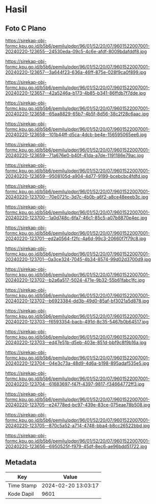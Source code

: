 # Hasil

## Foto C Plano

https://sirekap-obj-formc.kpu.go.id/b5b6/pemilu/pdpr/96/01/52/20/07/9601522007001-20240220-123655--24530eda-09c5-4c6e-afdf-8009bdafddf8.jpg

https://sirekap-obj-formc.kpu.go.id/b5b6/pemilu/pdpr/96/01/52/20/07/9601522007001-20240220-123657--3a644f23-636a-46ff-875e-028f9ca0f899.jpg

https://sirekap-obj-formc.kpu.go.id/b5b6/pemilu/pdpr/96/01/52/20/07/9601522007001-20240220-123657--42a5246a-b173-4b85-b341-86ffdb7f7dde.jpg

https://sirekap-obj-formc.kpu.go.id/b5b6/pemilu/pdpr/96/01/52/20/07/9601522007001-20240220-123658--65aa8829-65b7-4b5f-8d56-38c2f28c6aac.jpg

https://sirekap-obj-formc.kpu.go.id/b5b6/pemilu/pdpr/96/01/52/20/07/9601522007001-20240220-123658--101b44ff-d5ca-4dcb-be4e-156595065ee6.jpg

https://sirekap-obj-formc.kpu.go.id/b5b6/pemilu/pdpr/96/01/52/20/07/9601522007001-20240220-123659--71a676e0-b40f-41da-a7de-1191186e79ac.jpg

https://sirekap-obj-formc.kpu.go.id/b5b6/pemilu/pdpr/96/01/52/20/07/9601522007001-20240220-123659--9508105d-a904-4d77-9199-bcebcbc4fdfd.jpg

https://sirekap-obj-formc.kpu.go.id/b5b6/pemilu/pdpr/96/01/52/20/07/9601522007001-20240220-123700--70e0721c-3d7c-4b0b-a6f2-a8ce48eeeb3c.jpg

https://sirekap-obj-formc.kpu.go.id/b5b6/pemilu/pdpr/96/01/52/20/07/9601522007001-20240220-123700--1a0d748c-6fa7-46c1-85c5-a07b8870e4ec.jpg

https://sirekap-obj-formc.kpu.go.id/b5b6/pemilu/pdpr/96/01/52/20/07/9601522007001-20240220-123701--ed2a0564-f2fc-4a6d-99c3-20660f7f79c8.jpg

https://sirekap-obj-formc.kpu.go.id/b5b6/pemilu/pdpr/96/01/52/20/07/9601522007001-20240220-123701--0a3ce324-7045-4b34-8574-99d02d3700d9.jpg

https://sirekap-obj-formc.kpu.go.id/b5b6/pemilu/pdpr/96/01/52/20/07/9601522007001-20240220-123702--b2a6a517-5024-471e-9b32-55b61fabc1fc.jpg

https://sirekap-obj-formc.kpu.go.id/b5b6/pemilu/pdpr/96/01/52/20/07/9601522007001-20240220-123702--b6923384-dd3b-49d0-85af-bf3021a5d878.jpg

https://sirekap-obj-formc.kpu.go.id/b5b6/pemilu/pdpr/96/01/52/20/07/9601522007001-20240220-123703--f6593354-bacb-491d-8c35-5467b0b64517.jpg

https://sirekap-obj-formc.kpu.go.id/b5b6/pemilu/pdpr/96/01/52/20/07/9601522007001-20240220-123703--ed47e51b-d5eb-403e-851d-bbf9c8f9b16a.jpg

https://sirekap-obj-formc.kpu.go.id/b5b6/pemilu/pdpr/96/01/52/20/07/9601522007001-20240220-123704--04e3c73a-48d9-4d6a-b198-895adaf535e5.jpg

https://sirekap-obj-formc.kpu.go.id/b5b6/pemilu/pdpr/96/01/52/20/07/9601522007001-20240220-123704--61683697-f47f-4397-9817-f34664772ff3.jpg

https://sirekap-obj-formc.kpu.go.id/b5b6/pemilu/pdpr/96/01/52/20/07/9601522007001-20240220-123705--e24778ed-bc97-439e-83ce-075eae78b508.jpg

https://sirekap-obj-formc.kpu.go.id/b5b6/pemilu/pdpr/96/01/52/20/07/9601522007001-20240220-123705--870c5a52-a714-4748-bba4-b8cc26522bbd.jpg

https://sirekap-obj-formc.kpu.go.id/b5b6/pemilu/pdpr/96/01/52/20/07/9601522007001-20240220-123656--6950525f-f979-45df-8ec6-ae96bdd51722.jpg


## Metadata

| Key        | Value               |
| ---------- | ------------------- |
| Time Stamp | 2024-02-20 13:03:17 |
| Kode Dapil | 9601                |



